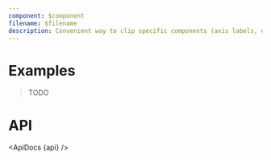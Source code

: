 ```yaml
---
component: $component
filename: $filename
description: Convenient way to clip specific components (axis labels, etc) within chart while still allowing some to overflow (tooltips, etc)
---
```


<script lang="ts">
	import { ApiDocs } from 'svelte-ux';

	import api from '$lib/components/ChartClipPath.svelte?raw&sveld';

	import Chart, { Svg } from '$lib/components/Chart.svelte';

	import Preview from '$lib/docs/Preview.svelte';
</script>

# Examples

> TODO

# API

<ApiDocs {api} />
